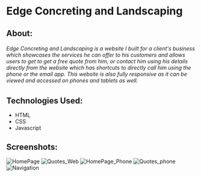 # Edge Concreting and Landscaping


## About:
###### Edge Concreting and Landscaping is a website I built for a client's business which showcases the services he can offer to his customers and allows users to get to get a free quote from him, or contact him using his details directly from the website which has shortcuts to directly call him using the phone or the email app. This website is also fully responsive as it can be viewed and accessed on phones and tablets as well.

## Technologies Used:

- HTML
- CSS
- Javascript

## Screenshots:

![HomePage](https://github.com/adiraj297/Edge/blob/dev/screenshots/Homepage_pc.png)
![Quotes_Web](https://github.com/adiraj297/Edge/blob/dev/screenshots/web_quotes.png)
![HomePage_Phone](https://github.com/adiraj297/Edge/blob/dev/screenshots/homepage_phone.png)
![Quotes_phone](https://github.com/adiraj297/Edge/blob/dev/screenshots/phone_quotes.png)
![Navigation](https://github.com/adiraj297/Edge/blob/dev/screenshots/Nav_phone.png)





